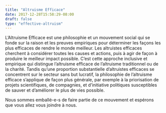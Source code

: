 ```yaml
---
title: "Altruisme Efficace"
date: 2017-12-28T15:58:29-08:00
draft: false
type: "effective-altruism"
---
```


L’Altruisme Efficace est une philosophie et un mouvement social qui se fonde sur la raison et les preuves empiriques pour déterminer les façons les plus efficaces de rendre le monde meilleur. Les altruistes efficaces cherchent à considérer toutes les causes et actions, puis à agir de façon à produire le meilleur impact possible. C’est cette approche inclusive et empirique qui distingue l’altruisme efficace de l’altruisme traditionnel ou de la charité. Tandis qu’une proportion substantielle d’altruistes efficaces se concentrent sur le secteur sans but lucratif, la philosophie de l’altruisme efficace s’applique de façon plus générale, par exemple à la priorisation de projets scientifiques, de compagnies, et d’initiative politiques susceptibles de sauver et d’améliorer le plus de vies possible.

Nous sommes emballé-e-s de faire partie de ce mouvement et espérons que vous allez vous joindre à nous.